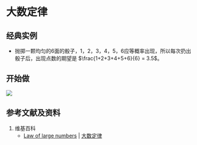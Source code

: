 # 大数定律

## 经典实例

- 抛掷一颗均匀的6面的骰子，1，2，3，4，5，6应等概率出现，所以每次扔出骰子后，出现点数的期望是 $\frac{1+2+3+4+5+6}{6} = 3.5$。

## 开始做

![](/images/概率/随机变量及其分布/大数定律/1a.jpg)

## 参考文献及资料

1. 维基百科
	- [Law of large numbers](https://en.wikipedia.org/wiki/Law_of_large_numbers) | [大数定律](https://en.wikipedia.org/wiki/大数定律) 